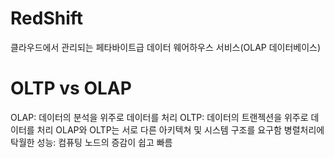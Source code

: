 # RedShift

클라우드에서 관리되는 페타바이트급 데이터 웨어하우스 서비스(OLAP 데이터베이스)

# OLTP vs OLAP
OLAP: 데이터의 분석을 위주로 데이터를 처리
OLTP: 데이터의 트랜젝션을 위주로 데이터를 처리
OLAP와 OLTP는 서로 다른 아키텍쳐 및 시스템 구조를 요구함
병렬처리에 탁월한 성능: 컴퓨팅 노드의 증감이 쉽고 빠름

